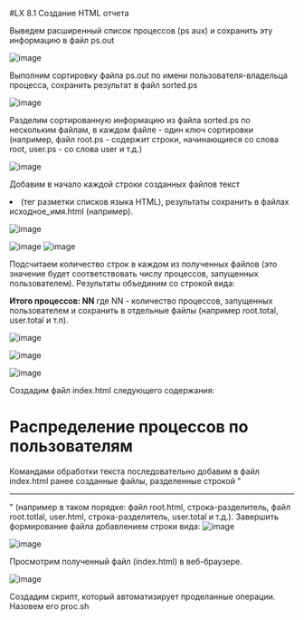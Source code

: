 #LX 8.1 Создание HTML отчета

Выведем расширенный список процессов (ps aux) и сохранить эту информацию в файл ps.out

![image](https://user-images.githubusercontent.com/94931275/176267125-e95e2915-b933-402c-a57d-71e03a1281c3.png)

Выполним сортировку файла ps.out по имени пользователя-владельца процесса, сохранить результат в файл sorted.ps
  
![image](https://user-images.githubusercontent.com/94931275/176267184-c15090b3-b114-40a0-a74d-28fe0eb86310.png)

Разделим сортированную информацию из файла sorted.ps по нескольким файлам, в каждом файле - один ключ сортировки (например, файл root.ps - содержит строки, начинающиеся со слова root, user.ps - со слова user и т.д.)

![image](https://user-images.githubusercontent.com/94931275/176267321-f7c10431-af09-4c0a-8380-e6c0b387698d.png)

Добавим в начало каждой строки созданных файлов текст <li> (тег разметки списков языка HTML), результаты сохранить в файлах исходное_имя.html (например).

![image](https://user-images.githubusercontent.com/94931275/176267440-2e1825cf-1170-4235-81f1-95d5963b4a2d.png)

![image](https://user-images.githubusercontent.com/94931275/176267501-48bdad90-ecd9-4012-974c-b17d7404a617.png)
![image](https://user-images.githubusercontent.com/94931275/176267538-09379f61-64e5-43b4-82f5-d0bd1e4dde43.png)

Подсчитаем количество строк в каждом из полученных файлов (это значение будет соответствовать числу процессов, запущенных пользователем). Результаты объединим со строкой вида:
<p><b>Итого процессов: NN</b> где NN - количество процессов, запущенных пользователем и сохранить в отдельные файлы (например root.total, user.total и т.п).

![image](https://user-images.githubusercontent.com/94931275/176267576-8a876bca-ef06-4c75-b50c-411af798b3e3.png)

![image](https://user-images.githubusercontent.com/94931275/176267743-16784ce3-522c-4478-b178-b5755d2d5286.png)

![image](https://user-images.githubusercontent.com/94931275/176267776-89180e97-7e38-41e7-af4b-0a69d384cad4.png)

  
Создадим файл index.html следующего содержания:
<html>
<title>Статистика процессов</title>
<body>
<h1>Распределение процессов по пользователям</h1>
	
Командами обработки текста последовательно добавим в файл index.html ранее созданные файлы, разделенные строкой "<hr noshade>" (например в таком порядке: файл root.html, строка-разделитель, файл root.totlal, user.html, строка-разделитель, user.total и т.д.). Завершить формирование файла добавлением строки вида:
![image](https://user-images.githubusercontent.com/94931275/176267827-17950a10-e23e-4cba-8816-59fcf97988ba.png)

![image](https://user-images.githubusercontent.com/94931275/176267920-516e8d29-d53d-4a0c-8adc-61e4ec047abe.png)
  
Просмотрим полученный файл (index.html) в веб-браузере.

![image](https://user-images.githubusercontent.com/94931275/176268080-41253890-9e5e-4b8c-acd3-5a544c6b4553.png)

Создадим скрипт, который автоматизирует проделанные операции. Назовем его proc.sh
